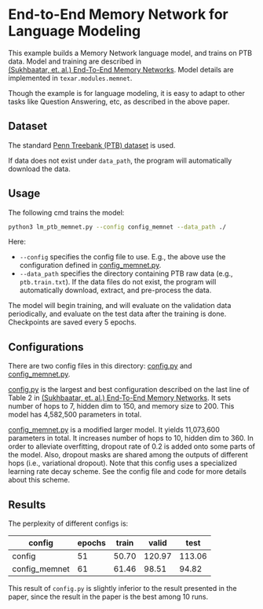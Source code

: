 # End-to-End Memory Network for Language Modeling #

This example builds a Memory Network language model, and trains on PTB data. Model and training are described in   
[(Sukhbaatar, et. al.) End-To-End Memory Networks](https://arxiv.org/pdf/1503.08895v4.pdf). Model details are implemented in `texar.modules.memnet`.

Though the example is for language modeling, it is easy to adapt to other tasks like Question Answering, etc, as described in the above paper.

## Dataset ##

The standard [Penn Treebank (PTB) dataset](http://www.fit.vutbr.cz/~imikolov/rnnlm/) is used. 

If data does not exist under `data_path`, the program will automatically download the data. 

## Usage ##

The following cmd trains the model:

```bash
python3 lm_ptb_memnet.py --config config_memnet --data_path ./
```

Here:
  * `--config` specifies the config file to use. E.g., the above use the configuration defined in [config_memnet.py](./config_memnet.py).
  * `--data_path` specifies the directory containing PTB raw data (e.g., `ptb.train.txt`). If the data files do not exist, the program will automatically download, extract, and pre-process the data.

The model will begin training, and will evaluate on the validation data periodically, and evaluate on the test data after the training is done. Checkpoints are saved every 5 epochs.

## Configurations ##

There are two config files in this directory: [config.py](./config.py) and [config_memnet.py](./config_memnet.py).

[config.py](./config.py) is the largest and best configuration described on the last line of Table 2 in [(Sukhbaatar, et. al.) End-To-End Memory Networks](https://arxiv.org/pdf/1503.08895v4.pdf). It sets number of hops to 7, hidden dim to 150, and memory size to 200. This model has 4,582,500 parameters in total.

[config_memnet.py](./config_memnet.py) is a modified larger model. It yields 11,073,600 parameters in total. It increases number of hops to 10, hidden dim to 360. In order to alleviate overfitting, dropout rate of 0.2 is added onto some parts of the model. Also, dropout masks are shared among the outputs of different hops (i.e., variational dropout). Note that this config uses a specialized learning rate decay scheme. See the config file and code for more details about this scheme.

## Results ##

The perplexity of different configs is:

| config        | epochs | train | valid  | test  |
| ------------- | -------| ------| -------| ------|
| config        | 51     | 50.70 | 120.97 | 113.06|
| config_memnet | 61     | 61.46 |  98.51 |  94.82|

This result of `config.py` is slightly inferior to the result presented in the paper, since the result in the paper is the best among 10 runs.
